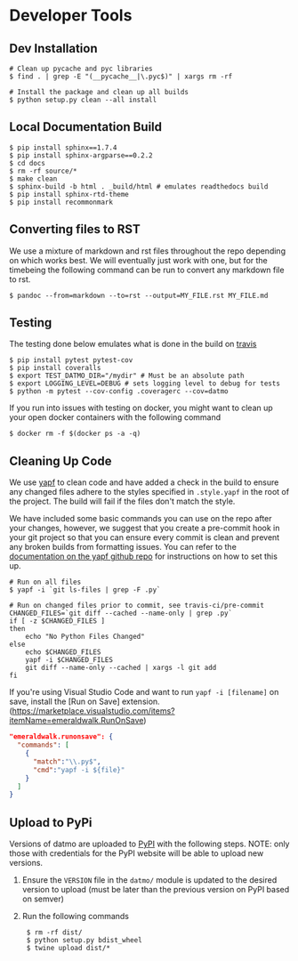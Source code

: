 # Developer Tools

## Dev Installation
```
# Clean up pycache and pyc libraries
$ find . | grep -E "(__pycache__|\.pyc$)" | xargs rm -rf

# Install the package and clean up all builds
$ python setup.py clean --all install
```

## Local Documentation Build
```
$ pip install sphinx==1.7.4
$ pip install sphinx-argparse==0.2.2
$ cd docs
$ rm -rf source/*
$ make clean
$ sphinx-build -b html . _build/html # emulates readthedocs build
$ pip install sphinx-rtd-theme
$ pip install recommonmark
```

## Converting files to RST
We use a mixture of markdown and rst files throughout the repo depending 
on which works best. We will eventually just work with one, but for the timebeing
the following command can be run to convert any markdown file to rst.
```
$ pandoc --from=markdown --to=rst --output=MY_FILE.rst MY_FILE.md
```

## Testing
The testing done below emulates what is done in the build on [travis](https://travis-ci.org/datmo/datmo)
```
$ pip install pytest pytest-cov
$ pip install coveralls
$ export TEST_DATMO_DIR="/mydir" # Must be an absolute path
$ export LOGGING_LEVEL=DEBUG # sets logging level to debug for tests
$ python -m pytest --cov-config .coveragerc --cov=datmo
```

If you run into issues with testing on docker, you might want to clean up your open docker containers 
with the following command
```
$ docker rm -f $(docker ps -a -q)
```

## Cleaning Up Code
We use [yapf](https://github.com/google/yapf) to clean code and have added a check in the build to 
ensure any changed files adhere to the styles specified in `.style.yapf` in the root of the project. 
The build will fail if the files don't match the style. 

We have included some basic commands you can use on the repo after your changes, however, we suggest
that you create a pre-commit hook in your git project so that you can ensure every commit is clean 
and prevent any broken builds from formatting issues. You can refer to the [documentation on the yapf 
github repo](https://github.com/google/yapf/tree/master/plugins) for instructions on how to set this up.

```
# Run on all files 
$ yapf -i `git ls-files | grep -F .py`
```

```
# Run on changed files prior to commit, see travis-ci/pre-commit
CHANGED_FILES=`git diff --cached --name-only | grep .py`
if [ -z $CHANGED_FILES ]
then
    echo "No Python Files Changed"
else
    echo $CHANGED_FILES
    yapf -i $CHANGED_FILES
    git diff --name-only --cached | xargs -l git add
fi
```

If you're using Visual Studio Code and want to run `yapf -i [filename]` on save,  install the [Run on Save] extension.(https://marketplace.visualstudio.com/items?itemName=emeraldwalk.RunOnSave)

```json
"emeraldwalk.runonsave": {
  "commands": [
    {
      "match":"\\.py$",
      "cmd":"yapf -i ${file}"
    }
  ]
}
```

## Upload to PyPi
Versions of datmo are uploaded to [PyPI](https://pypi.org/project/datmo/) with the following steps. NOTE:
only those with credentials for the PyPI website will be able to upload new versions. 

1) Ensure the `VERSION` file in the `datmo/` module is updated to the desired version to upload 
(must be later than the previous version on PyPI based on semver)
2) Run the following commands

        $ rm -rf dist/
        $ python setup.py bdist_wheel
        $ twine upload dist/*